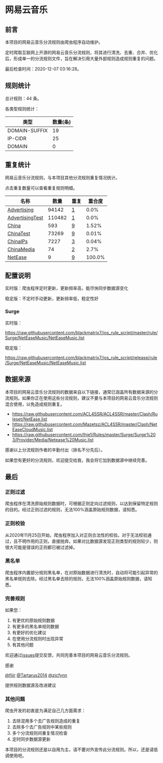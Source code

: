 # 网易云音乐

## 前言

本项目的网易云音乐分流规则由爬虫程序自动维护。

定时爬取互联网上开源的网易云音乐分流规则，将其进行清洗、去重、合并、优化后，形成单一的分流规则文件，旨在解决引用大量外部规则造成规则重复的问题。




最后检查时间：2020-12-07 03:16:28。

## 规则统计

总计规则：44 条。

各类型规则统计：

| 类型 | 数量(条) |
| ---- | ---- |
| DOMAIN-SUFFIX | 19 |
| IP-CIDR | 25 |
| DOMAIN | 0 |
## 重复统计

网易云音乐分流规则，与本项目其他分流规则重复情况统计。

点击重复数量可以查看重复规则明细。

| 名称 | 数量 | 重复 | 重合度 |
| ---- | ---- | ---- | ------ |
|  [Advertising](https://github.com/blackmatrix7/ios_rule_script/tree/master/rule/Surge/Advertising)    | 94142   | [1](https://github.com/blackmatrix7/ios_rule_script/tree/master/rule/Surge/NetEaseMusic/Repeat.list)   |   0.0% |
|  [AdvertisingTest](https://github.com/blackmatrix7/ios_rule_script/tree/master/rule/Surge/AdvertisingTest)    | 110482   | [1](https://github.com/blackmatrix7/ios_rule_script/tree/master/rule/Surge/NetEaseMusic/Repeat.list)   |   0.0% |
|  [China](https://github.com/blackmatrix7/ios_rule_script/tree/master/rule/Surge/China)    | 593   | [9](https://github.com/blackmatrix7/ios_rule_script/tree/master/rule/Surge/NetEaseMusic/Repeat.list)   |   1.52% |
|  [ChinaTest](https://github.com/blackmatrix7/ios_rule_script/tree/master/rule/Surge/ChinaTest)    | 73269   | [9](https://github.com/blackmatrix7/ios_rule_script/tree/master/rule/Surge/NetEaseMusic/Repeat.list)   |   0.01% |
|  [ChinaIPs](https://github.com/blackmatrix7/ios_rule_script/tree/master/rule/Surge/ChinaIPs)    | 7227   | [3](https://github.com/blackmatrix7/ios_rule_script/tree/master/rule/Surge/NetEaseMusic/Repeat.list)   |   0.04% |
|  [ChinaMedia](https://github.com/blackmatrix7/ios_rule_script/tree/master/rule/Surge/ChinaMedia)    | 74   | [2](https://github.com/blackmatrix7/ios_rule_script/tree/master/rule/Surge/NetEaseMusic/Repeat.list)   |   2.7% |
|  [NetEase](https://github.com/blackmatrix7/ios_rule_script/tree/master/rule/Surge/NetEase)    | 9   | [9](https://github.com/blackmatrix7/ios_rule_script/tree/master/rule/Surge/NetEaseMusic/Repeat.list)   |   100.0% |
## 配置说明

实时版：爬虫程序定时更新，更新频率高，能尽快同步数据源变化

稳定版：不定时手动更新，更新频率低，稳定性好

### Surge 
实时版：

https://raw.githubusercontent.com/blackmatrix7/ios_rule_script/master/rule/Surge/NetEaseMusic/NetEaseMusic.list

稳定版：

https://raw.githubusercontent.com/blackmatrix7/ios_rule_script/release/rule/Surge/NetEaseMusic/NetEaseMusic.list

## 数据来源

本项目的网易云音乐分流规则的数据来自以下链接，通常已涵盖所有数据来源的分流规则。如果你正在使用这些分流规则，建议不要与本项目的网易云音乐分流规则混合使用，以免造成规则重复。

- https://raw.githubusercontent.com/ACL4SSR/ACL4SSR/master/Clash/Ruleset/NetEase.list
- https://raw.githubusercontent.com/Mazetsz/ACL4SSR/master/Clash/NetEaseCloudMusic.list
- https://raw.githubusercontent.com/lhie1/Rules/master/Surge/Surge%203/Provider/Media/Netease%20Music.list


感谢以上分流规则作者的辛勤付出（排名不分先后）。

如果您有更好的分流规则，欢迎提交给我，我会将它加到数据源中继续完善。

## 最后

### 正则过滤

爬虫程序在清洗原始规则数据时，可根据正则定向过滤规则，以达到保留特定规则的目的。经过正则过滤的规则，无法100%涵盖原始规则数据，请知悉。

### 正则校验

从2020年11月25日开始，爬虫程序加入对正则合法性的校验。对于无法校验通过，且不明作用的正则，直接抛弃。如果对比数据源发现正则类型的规则较少，则很大可能是错误的正则都已被过滤掉。

### 黑名单

爬虫程序内置部分规则黑名单，在对原始数据进行清洗时，自动将可能引起异常的黑名单规则去除。经过黑名单去除的规则，无法100%涵盖原始规则数据，请知悉。

### 完善规则

如果您：

1. 有更优的原始规则数据
2. 有更多的黑名单规则数据
3. 有更好的优化建议
4. 在使用分流规则时出现异常
5. 有其他问题

欢迎通过[issues](https://github.com/blackmatrix7/ios_rule_script/issues/new)提交反馈，共同完善本项目的网易云音乐分流规则。

感谢

[@fiiir](https://github.com/fiiir) [@Tartarus2014](https://github.com/Tartarus2014) [@zjcfynn](https://github.com/zjcfynn) 

提供规则数据源及改进建议

### 其他问题

爬虫开发的初衷是为满足自己几方面需求：

1. 去除混用多个去广告规则造成的重复
2. 去除多个去广告规则中某些规则
3. 多个分流规则间重复情况检查
4. 定时同步数据源更新

本项目的分流规则还是以自用为主，请不要对外宣传此分流规则。所以，还是请低调使用吧。